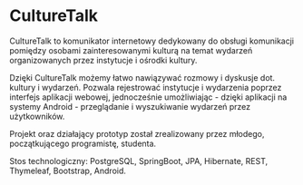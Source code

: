 # CultureTalk

CultureTalk to komunikator internetowy dedykowany do obsługi komunikacji pomiędzy osobami zainteresowanymi kulturą na temat wydarzeń organizowanych przez instytucje i ośrodki kultury. 

Dzięki CultureTalk możemy łatwo nawiązywać rozmowy i dyskusje dot. kultury i wydarzeń. Pozwala rejestrować instytucje i wydarzenia poprzez interfejs aplikacji webowej, jednocześnie umożliwiając - dzięki aplikacji na systemy Android - przeglądanie i wyszukiwanie wydarzeń przez użytkowników. 

Projekt oraz działający prototyp został zrealizowany przez młodego, początkującego programistę, studenta.

Stos technologiczny: PostgreSQL, SpringBoot, JPA, Hibernate, 
REST, Thymeleaf, Bootstrap, Android.
